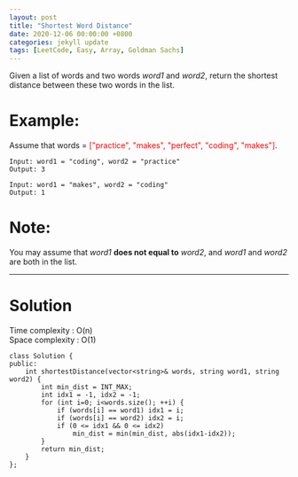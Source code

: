 ```yaml
---
layout: post
title: "Shortest Word Distance"
date: 2020-12-06 00:00:00 +0800
categories: jekyll update
tags: [LeetCode, Easy, Array, Goldman Sachs]
---
```


Given a list of words and two words _word1_ and _word2_, return the shortest distance between these two words in the list.

# Example:

Assume that words = <font color="red">["practice", "makes", "perfect", "coding", "makes"]</font>.

    Input: word1 = "coding", word2 = "practice"
    Output: 3

<!--seperate code-->

    Input: word1 = "makes", word2 = "coding"
    Output: 1

# Note:

You may assume that _word1_ **does not equal to** _word2_, and _word1_ and _word2_ are both in the list.

---

# Solution

Time complexity : O(n)  
Space complexity : O(1)

    class Solution {
    public:
        int shortestDistance(vector<string>& words, string word1, string word2) {
            int min_dist = INT_MAX;
            int idx1 = -1, idx2 = -1;
            for (int i=0; i<words.size(); ++i) {
                if (words[i] == word1) idx1 = i;
                if (words[i] == word2) idx2 = i;
                if (0 <= idx1 && 0 <= idx2)
                    min_dist = min(min_dist, abs(idx1-idx2));
            }
            return min_dist;
        }
    };
